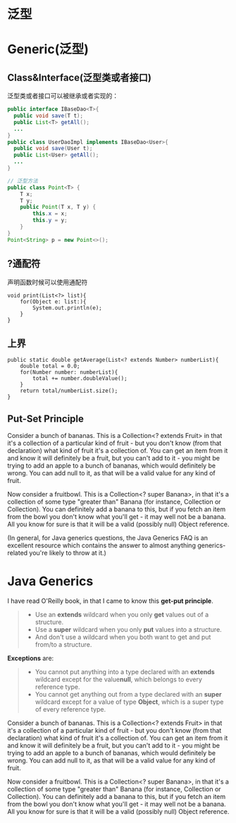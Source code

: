 # 泛型

# Generic(泛型)

## Class&Interface(泛型类或者接口)

泛型类或者接口可以被继承或者实现的：

``` java
public interface IBaseDao<T>{
  public void save(T t);
  public List<T> getAll();
  ...
}
public class UserDaoImpl implements IBaseDao<User>{
  public void save(User t);
  public List<User> getAll();
  ...
} 

// 泛型方法
public class Point<T> {
	T x;
	T y;
	public Point(T x, T y) {
		this.x = x;
		this.y = y;
	}
}
Point<String> p = new Point<>();
```

## ?通配符
声明函数时候可以使用通配符
```
void print(List<?> list){
	for(Object e: list:){
		System.out.println(e);
	}
}
```

## 上界
```
public static double getAverage(List<? extends Number> numberList){ 
	double total = 0.0;
	for(Number number: numberList){
		total += number.doubleValue();
	}
	return total/numberList.size();
}
```

## Put-Set Principle
Consider a bunch of bananas. This is a Collection<? extends Fruit> in that it's a collection of a particular kind of fruit - but you don't know (from that declaration) what kind of fruit it's a collection of. You can get an item from it and know it will definitely be a fruit, but you can't add to it - you might be trying to add an apple to a bunch of bananas, which would definitely be wrong. You can add null to it, as that will be a valid value for any kind of fruit.

Now consider a fruitbowl. This is a Collection<? super Banana>, in that it's a collection of some type "greater than" Banana (for instance, Collection<Fruit> or Collection<TropicalFruit>). You can definitely add a banana to this, but if you fetch an item from the bowl you don't know what you'll get - it may well not be a banana. All you know for sure is that it will be a valid (possibly null) Object reference.

(In general, for Java generics questions, the Java Generics FAQ is an excellent resource which contains the answer to almost anything generics-related you're likely to throw at it.)


# Java Generics


I have read O'Reilly book, in that I came to know this **get-put principle**.

> - Use an **extends** wildcard when you only **get** values out of a structure.
> - Use a **super** wildcard when you only **put** values into a structure.
> - And don't use a wildcard when you both want to get and put from/to a structure.

**Exceptions** are:

> - You cannot put anything into a type declared with an **extends** wildcard except for the value**null**, which belongs to every reference type.
> - You cannot get anything out from a type declared with an **super** wildcard except for a value of type **Object**, which is a super type of every reference type.

Consider a bunch of bananas. This is a Collection<? extends Fruit> in that it's a collection of a particular kind of fruit - but you don't know (from that declaration) what kind of fruit it's a collection of. You can get an item from it and know it will definitely be a fruit, but you can't add to it - you might be trying to add an apple to a bunch of bananas, which would definitely be wrong. You can add null to it, as that will be a valid value for any kind of fruit.

Now consider a fruitbowl. This is a Collection<? super Banana>, in that it's a collection of some type "greater than" Banana (for instance, Collection<Fruit> or Collection<TropicalFruit>). You can definitely add a banana to this, but if you fetch an item from the bowl you don't know what you'll get - it may well not be a banana. All you know for sure is that it will be a valid (possibly null) Object reference.

